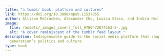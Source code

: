 ```yaml
---
title: "a tumblr book: platform and cultures"
link: https://doi.org/10.3998/mpub.11537055
author: Allison McCracken, Alexander Cho, Louisa Stein, and Indira Neill Hoch, editors
image:
  file: /assets/_images_covers_full_9780472074563-2-.jpg
  alt: "A cover reminiscent of the tumblr feed layout "
description: Indispensable guide to the social media platform that shaped a
  generation’s politics and culture
type: book
---
```

